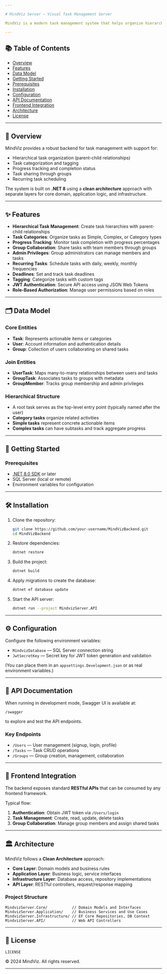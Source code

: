 ```yaml
---

# MindViz Server – Visual Task Management Server

MindViz is a modern task management system that helps organize hierarchical tasks, enabling users to manage their personal and professional activities with flexibility and context.

---
```


## 📚 Table of Contents
- [Overview](#overview)
- [Features](#features)
- [Data Model](#data-model)
- [Getting Started](#getting-started)
- [Prerequisites](#prerequisites)
- [Installation](#installation)
- [Configuration](#configuration)
- [API Documentation](#api-documentation)
- [Frontend Integration](#frontend-integration)
- [Architecture](#architecture)
- [License](#license)

---

## 🌟 Overview

MindViz provides a robust backend for task management with support for:
- Hierarchical task organization (parent-child relationships)
- Task categorization and tagging
- Progress tracking and completion status
- Task sharing through groups
- Recurring task scheduling

The system is built on **.NET 8** using a **clean architecture** approach with separate layers for core domain, application logic, and infrastructure.

---

## ✨ Features

- **Hierarchical Task Management**: Create task hierarchies with parent-child relationships
- **Task Categories**: Organize tasks as Simple, Complex, or Category types
- **Progress Tracking**: Monitor task completion with progress percentages
- **Group Collaboration**: Share tasks with team members through groups
- **Admin Privileges**: Group administrators can manage members and tasks
- **Recurring Tasks**: Schedule tasks with daily, weekly, monthly frequencies
- **Deadlines**: Set and track task deadlines
- **Tagging**: Categorize tasks with custom tags
- **JWT Authentication**: Secure API access using JSON Web Tokens
- **Role-Based Authorization**: Manage user permissions based on roles

---

## 🗂 Data Model

### Core Entities
- **Task**: Represents actionable items or categories
- **User**: Account information and authentication details
- **Group**: Collection of users collaborating on shared tasks

### Join Entities
- **UserTask**: Maps many-to-many relationships between users and tasks
- **GroupTask**: Associates tasks to groups with metadata
- **GroupMember**: Tracks group membership and admin privileges

### Hierarchical Structure
- A root task serves as the top-level entry point (typically named after the user)
- **Category tasks** organize related activities
- **Simple tasks** represent concrete actionable items
- **Complex tasks** can have subtasks and track aggregate progress

---

## 🚀 Getting Started

### Prerequisites
- [.NET 8.0 SDK](https://dotnet.microsoft.com/en-us/download/dotnet/8.0) or later
- SQL Server (local or remote)
- Environment variables for configuration

---

## 🛠 Installation

1. Clone the repository:
   ```bash
   git clone https://github.com/your-username/MindVizBackend.git
   cd MindVizBackend
   ```

2. Restore dependencies:
   ```bash
   dotnet restore
   ```

3. Build the project:
   ```bash
   dotnet build
   ```

4. Apply migrations to create the database:
   ```bash
   dotnet ef database update
   ```

5. Start the API server:
   ```bash
   dotnet run --project MindvizServer.API
   ```

---

## ⚙️ Configuration

Configure the following environment variables:
- `MindvizDatabase` — SQL Server connection string
- `JwtSecretKey` — Secret key for JWT token generation and validation

(You can place them in an `appsettings.Development.json` or as real environment variables.)

---

## 📄 API Documentation

When running in development mode, Swagger UI is available at:

```
/swagger
```

to explore and test the API endpoints.

### Key Endpoints
- `/Users` — User management (signup, login, profile)
- `/Tasks` — Task CRUD operations
- `/Groups` — Group creation, management, collaboration

---

## 🔗 Frontend Integration

The backend exposes standard **RESTful APIs** that can be consumed by any frontend framework.

Typical flow:
1. **Authentication**: Obtain JWT token via `/Users/login`
2. **Task Management**: Create, read, update, delete tasks
3. **Group Collaboration**: Manage group members and assign shared tasks

---

## 🏛 Architecture

MindViz follows a **Clean Architecture** approach:
- **Core Layer**: Domain models and business rules
- **Application Layer**: Business logic, service interfaces
- **Infrastructure Layer**: Database access, repository implementations
- **API Layer**: RESTful controllers, request/response mapping

### Project Structure
```
MindvizServer.Core/           // Domain Models and Interfaces
MindvizServer.Application/    // Business Services and Use Cases
MindvizServer.Infrastructure/ // EF Core Repositories, DB Context
MindvizServer.API/            // Web API Controllers
```

---

## 📝 License

```
LICENSE
```
© 2024 MindViz. All rights reserved.

---

